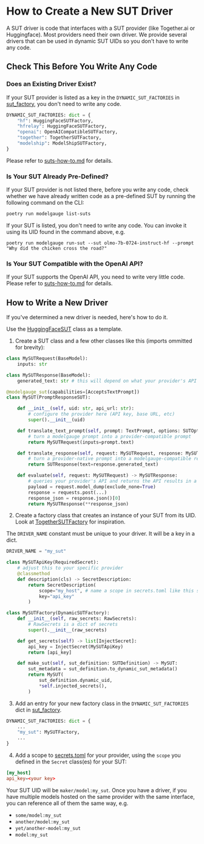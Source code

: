 # How to Create a New SUT Driver

A SUT driver is code that interfaces with a SUT provider (like Together.ai or Huggingface).
Most providers need their own driver. We provide several drivers that can be used in dynamic SUT UIDs so you don't have to write any code.

## Check This Before You Write Any Code

### Does an Existing Driver Exist?

If your SUT provider is listed as a key in the `DYNAMIC_SUT_FACTORIES` in
[sut_factory](../src/modelgauge/sut_factory.py), you don't need to write any code.

```python
DYNAMIC_SUT_FACTORIES: dict = {
    "hf": HuggingFaceSUTFactory,
    "hfrelay": HuggingFaceSUTFactory,
    "openai": OpenAICompatibleSUTFactory,
    "together": TogetherSUTFactory,
    "modelship": ModelShipSUTFactory,
}
```
Please refer to [suts-how-to.md](./suts-how-to.md#existing) for details.

### Is Your SUT Already Pre-Defined?

If your SUT provider is not listed there, before you write any code, check whether we
have already written code as a pre-defined SUT by running the following command on the CLI:

```bash
poetry run modelgauge list-suts
```

If your SUT is listed, you don't need to write any code. You can invoke it using its UID found in the command above, e.g.

```
poetry run modelgauge run-sut --sut olmo-7b-0724-instruct-hf --prompt "Why did the chicken cross the road?"
```

### Is Your SUT Compatible with the OpenAI API?

If your SUT supports the OpenAI API, you need to write very little code. Please refer to [suts-how-to.md](./suts-how-to.md#openai) for details.


## How to Write a New Driver

If you've determined a new driver is needed, here's how to do it.

Use the [HuggingFaceSUT](../src/modelgauge/suts/huggingface_api.py) class as a template.

1. Create a SUT class and a few other classes like this (imports ommitted for brevity):

```python
class MySUTRequest(BaseModel):
    inputs: str

class MySUTResponse(BaseModel):
    generated_text: str # this will depend on what your provider's API returns

@modelgauge_sut(capabilities=[AcceptsTextPrompt])
class MySUT(PromptResponseSUT):

    def __init__(self, uid: str, api_url: str):
        # configure the provider here (API key, base URL, etc)
        super().__init__(uid)

    def translate_text_prompt(self, prompt: TextPrompt, options: SUTOptions) -> MySUTRequest:
        # turn a modelgauge prompt into a provider-compatible prompt
        return MySUTRequest(inputs=prompt.text)

    def translate_response(self, request: MySUTRequest, response: MySUTResponse) -> SUTResponse:
        # turn a provider-native prompt into a modelgauge-compatible response
        return SUTResponse(text=response.generated_text)

    def evaluate(self, request: MySUTRequest) -> MySUTResponse:
        # queries your provider's API and returns the API results in a Response object
        payload = request.model_dump(exclude_none=True)
        response = requests.post(...)
        response_json = response.json()[0]
        return MySUTResponse(**response_json)
```

2. Create a factory class that creates an instance of your SUT from its UID. Look at [TogetherSUTFactory](../src/modelgauge/suts/together_sut_factory.py) for inspiration.

The `DRIVER_NAME` constant must be unique to your driver. It will be a key in a dict.

```python
DRIVER_NAME = "my_sut"

class MySUTApiKey(RequiredSecret):
    # adjust this to your specific provider
    @classmethod
    def description(cls) -> SecretDescription:
        return SecretDescription(
            scope="my_host", # name a scope in secrets.toml like this string
            key="api_key"
        )

class MySUTFactory(DynamicSUTFactory):
    def __init__(self, raw_secrets: RawSecrets):
        # RawSecrets is a dict of secrets
        super().__init__(raw_secrets)

    def get_secrets(self) -> list[InjectSecret]:
        api_key = InjectSecret(MySUTApiKey)
        return [api_key]

    def make_sut(self, sut_definition: SUTDefinition) -> MySUT:
        sut_metadata = sut_definition.to_dynamic_sut_metadata()
        return MySUT(
            sut_definition.dynamic_uid,
            *self.injected_secrets(),
        )
```

3. Add an entry for your new factory class in the `DYNAMIC_SUT_FACTORIES` dict in [sut_factory](../src/modelgauge/sut_factory.py).

```python
DYNAMIC_SUT_FACTORIES: dict = {
    ...
    "my_sut": MySUTFactory,
    ...
}
```

4. Add a scope to [secrets.toml](../config/secrets.toml) for your provider, using the `scope` you defined in the `Secret` class(es) for your SUT:

```toml
[my_host]
api_key=<your key>
```

Your SUT UID will be `maker/model:my_sut`. Once you have a driver, if you have multiple
models hosted on the same provider with the same interface, you can reference all of them the same way, e.g.

* `some/model:my_sut`
* `another/model:my_sut`
* `yet/another-model:my_sut`
* `model:my_sut`
